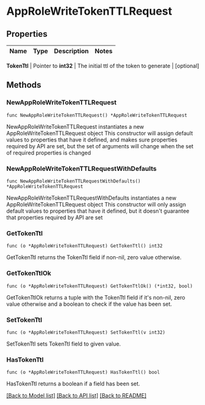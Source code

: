 # AppRoleWriteTokenTTLRequest


## Properties

Name | Type | Description | Notes
------------ | ------------- | ------------- | -------------


**TokenTtl** | Pointer to **int32** | The initial ttl of the token to generate | [optional] 



## Methods


### NewAppRoleWriteTokenTTLRequest

`func NewAppRoleWriteTokenTTLRequest() *AppRoleWriteTokenTTLRequest`

NewAppRoleWriteTokenTTLRequest instantiates a new AppRoleWriteTokenTTLRequest object
This constructor will assign default values to properties that have it defined,
and makes sure properties required by API are set, but the set of arguments
will change when the set of required properties is changed

### NewAppRoleWriteTokenTTLRequestWithDefaults

`func NewAppRoleWriteTokenTTLRequestWithDefaults() *AppRoleWriteTokenTTLRequest`

NewAppRoleWriteTokenTTLRequestWithDefaults instantiates a new AppRoleWriteTokenTTLRequest object
This constructor will only assign default values to properties that have it defined,
but it doesn't guarantee that properties required by API are set


### GetTokenTtl

`func (o *AppRoleWriteTokenTTLRequest) GetTokenTtl() int32`

GetTokenTtl returns the TokenTtl field if non-nil, zero value otherwise.

### GetTokenTtlOk

`func (o *AppRoleWriteTokenTTLRequest) GetTokenTtlOk() (*int32, bool)`

GetTokenTtlOk returns a tuple with the TokenTtl field if it's non-nil, zero value otherwise
and a boolean to check if the value has been set.

### SetTokenTtl

`func (o *AppRoleWriteTokenTTLRequest) SetTokenTtl(v int32)`

SetTokenTtl sets TokenTtl field to given value.


### HasTokenTtl

`func (o *AppRoleWriteTokenTTLRequest) HasTokenTtl() bool`

HasTokenTtl returns a boolean if a field has been set.









[[Back to Model list]](../README.md#documentation-for-models) [[Back to API list]](../README.md#documentation-for-api-endpoints) [[Back to README]](../README.md)



